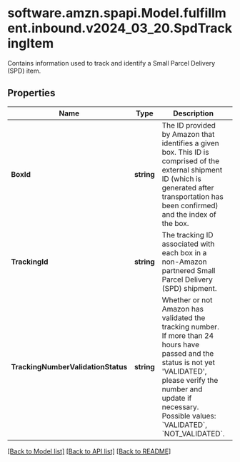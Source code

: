 # software.amzn.spapi.Model.fulfillment.inbound.v2024_03_20.SpdTrackingItem
Contains information used to track and identify a Small Parcel Delivery (SPD) item.

## Properties

Name | Type | Description | Notes
------------ | ------------- | ------------- | -------------
**BoxId** | **string** | The ID provided by Amazon that identifies a given box. This ID is comprised of the external shipment ID (which is generated after transportation has been confirmed) and the index of the box. | [optional] 
**TrackingId** | **string** | The tracking ID associated with each box in a non-Amazon partnered Small Parcel Delivery (SPD) shipment. | [optional] 
**TrackingNumberValidationStatus** | **string** | Whether or not Amazon has validated the tracking number. If more than 24 hours have passed and the status is not yet &#39;VALIDATED&#39;, please verify the number and update if necessary. Possible values: &#x60;VALIDATED&#x60;, &#x60;NOT_VALIDATED&#x60;. | [optional] 

[[Back to Model list]](../README.md#documentation-for-models) [[Back to API list]](../README.md#documentation-for-api-endpoints) [[Back to README]](../README.md)

